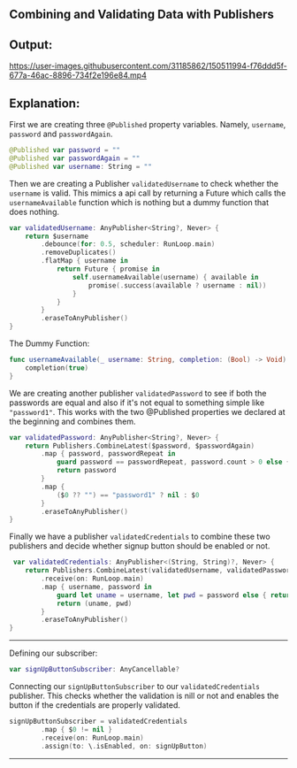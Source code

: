 ## Combining and Validating Data with Publishers

## Output:

https://user-images.githubusercontent.com/31185862/150511994-f76ddd5f-677a-46ac-8896-734f2e196e84.mp4

## Explanation:

First we are creating three `@Published` property variables. Namely, `username`, `password` and `passwordAgain`.

```swift
@Published var password = ""
@Published var passwordAgain = ""
@Published var username: String = ""
```

Then we are creating a Publisher `validatedUsername` to check whether the `username` is valid. This mimics a api call by returning a Future which calls the `usernameAvailable` function which is nothing but a dummy function that does nothing.

```swift
var validatedUsername: AnyPublisher<String?, Never> {
    return $username
        .debounce(for: 0.5, scheduler: RunLoop.main)
        .removeDuplicates()
        .flatMap { username in
            return Future { promise in
                self.usernameAvailable(username) { available in
                    promise(.success(available ? username : nil))
                }
            }
        }
        .eraseToAnyPublisher()
}
```

The Dummy Function:

```swift
func usernameAvailable(_ username: String, completion: (Bool) -> Void) {
    completion(true)
}
```

We are creating another publisher `validatedPassword` to see if both the passwords are equal and also if it's not equal to something simple like `"password1"`. This works with the two @Published properties we declared at the beginning and combines them.

```swift
var validatedPassword: AnyPublisher<String?, Never> {
    return Publishers.CombineLatest($password, $passwordAgain)
        .map { password, passwordRepeat in
            guard password == passwordRepeat, password.count > 0 else { return nil }
            return password
        }
        .map {
            ($0 ?? "") == "password1" ? nil : $0
        }
        .eraseToAnyPublisher()
}
```

Finally we have a publisher `validatedCredentials` to combine these two publishers and decide whether signup button should be enabled or not.

```swift
 var validatedCredentials: AnyPublisher<(String, String)?, Never> {
    return Publishers.CombineLatest(validatedUsername, validatedPassword)
        .receive(on: RunLoop.main)
        .map { username, password in
            guard let uname = username, let pwd = password else { return nil }
            return (uname, pwd)
        }
        .eraseToAnyPublisher()
}
```

---

Defining our subscriber:

```swift
var signUpButtonSubscriber: AnyCancellable?
```

Connecting our `signUpButtonSubscriber` to our `validatedCredentials` publisher. This checks whether the validation is nill or not and enables the button if the credentials are properly validated.

```swift
signUpButtonSubscriber = validatedCredentials
        .map { $0 != nil }
        .receive(on: RunLoop.main)
        .assign(to: \.isEnabled, on: signUpButton)
```

___